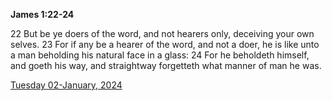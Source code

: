 **James 1:22-24**

22 But be ye doers of the word, and not hearers only, deceiving your own selves. 23 For if any be a hearer of the word, and not a doer, he is like unto a man beholding his natural face in a glass: 24 For he beholdeth himself, and goeth his way, and straightway forgetteth what manner of man he was.

[Tuesday 02-January, 2024](https://getbible.net/kjv/James/1/22-24)
